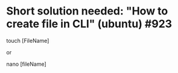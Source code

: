 # Short solution needed: "How to create file in CLI" (ubuntu) #923
 
touch [FileName]

or

nano [fileName]
